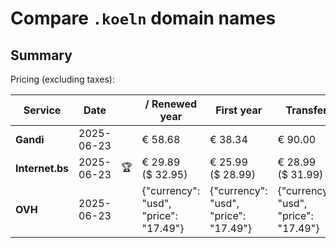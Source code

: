 # Compare `.koeln` domain names

## Summary

Pricing (excluding taxes):

| Service | Date |  | / Renewed year | First year | Transfer | Restoration |
|--|--|--|--|--|--|--|
| **Gandi** | 2025-06-23 |  | € 58.68 | € 38.34 | € 90.00 | € 113.12 |
| **Internet.bs** | 2025-06-23 | 🏆 | € 29.89<br>($ 32.95) | € 25.99<br>($ 28.99) | € 28.99<br>($ 31.99) | € 132.45<br>($ 141.25) |
| **OVH** | 2025-06-23 |  | {"currency": "usd", "price": "17.49"} | {"currency": "usd", "price": "17.49"} | {"currency": "usd", "price": "17.49"} |  |
